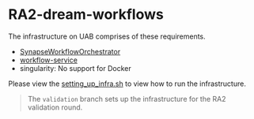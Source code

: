 # RA2-dream-workflows

The infrastructure on UAB comprises of these requirements.

- [SynapseWorkflowOrchestrator](https://github.com/Sage-Bionetworks/SynapseWorkflowOrchestrator)
- [workflow-service](https://github.com/common-workflow-language/workflow-service)
- singularity: No support for Docker

Please view the [setting_up_infra.sh](setting_up_infra.sh) to view how to run the infrastructure.

> The `validation` branch sets up the infrastructure for the
RA2 validation round.

